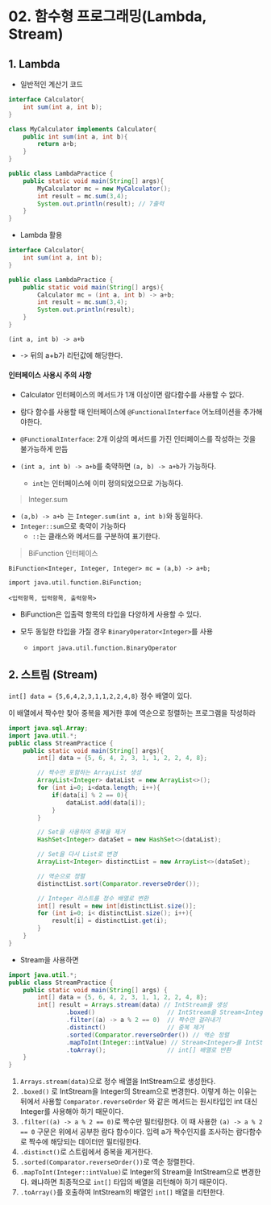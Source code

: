 # 02. 함수형 프로그래밍(Lambda, Stream)

## 1. Lambda

- 일반적인 계산기 코드

```java
interface Calculator{
    int sum(int a, int b);
}

class MyCalculator implements Calculator{
    public int sum(int a, int b){
        return a+b;
    }
}

public class LambdaPractice {
    public static void main(String[] args){
        MyCalculator mc = new MyCalculator();
        int result = mc.sum(3,4);
        System.out.println(result); // 7출력
    }
}
```

- Lambda 활용

```java
interface Calculator{
    int sum(int a, int b);
}

public class LambdaPractice {
    public static void main(String[] args){
        Calculator mc = (int a, int b) -> a+b;
        int result = mc.sum(3,4);
        System.out.println(result);
    }
}
```

`(int a, int b) -> a+b`

- -> 뒤의 a+b가 리턴값에 해당한다.



#### **인터페이스 사용시 주의 사항**

- Calculator 인터페이스의 메서드가 1개 이상이면 람다함수를 사용할 수 없다.

- 람다 함수를 사용할 때 인터페이스에 `@FunctionalInterface` 어노테이션을 추가해야한다.

- `@FunctionalInterface`: 2개 이상의 메서드를 가진 인터페이스를 작성하는 것을 불가능하게 만듬

- `(int a, int b) -> a+b`를 축약하면 `(a, b) -> a+b`가 가능하다.
  - `int`는 인터페이스에 이미 정의되었으므로 가능하다.



> Integer.sum

- `(a,b) -> a+b `는 `Integer.sum(int a, int b)`와 동일하다.
- `Integer::sum`으로 축약이 가능하다
  - `::`는 클래스와 메서드를 구분하여 표기한다.



> BiFunction 인터페이스

`BiFunction<Integer, Integer, Integer> mc = (a,b) -> a+b;`

`import java.util.function.BiFunction;`

`<입력항목, 입력항목, 출력항목>`

- BiFunction은 입출력 항목의 타입을 다양하게 사용할 수 있다.

- 모두 동일한 타입을 가질 경우 `BinaryOperator<Integer>`를 사용
  - `import java.util.function.BinaryOperator`



## 2. 스트림 (Stream)

`int[] data = {5,6,4,2,3,1,1,2,2,4,8}` 정수 배열이 있다.

이 배열에서 짝수만 찾아 중복을 제거한 후에 역순으로 정렬하는 프로그램을 작성하라

```java
import java.sql.Array;
import java.util.*;
public class StreamPractice {
    public static void main(String[] args){
        int[] data = {5, 6, 4, 2, 3, 1, 1, 2, 2, 4, 8};

        // 짝수만 포함하는 ArrayList 생성
        ArrayList<Integer> dataList = new ArrayList<>();
        for (int i=0; i<data.length; i++){
            if(data[i] % 2 == 0){
                dataList.add(data[i]);
            }
        }

        // Set을 사용하여 중복을 제거
        HashSet<Integer> dataSet = new HashSet<>(dataList);

        // Set을 다시 List로 변경
        ArrayList<Integer> distinctList = new ArrayList<>(dataSet);

        // 역순으로 정렬
        distinctList.sort(Comparator.reverseOrder());

        // Integer 리스트를 정수 배열로 변환
        int[] result = new int[distinctList.size()];
        for (int i=0; i< distinctList.size(); i++){
            result[i] = distinctList.get(i);
        }
    }
}
```

- Stream을 사용하면

```java
import java.util.*;
public class StreamPractice {
    public static void main(String[] args) {
        int[] data = {5, 6, 4, 2, 3, 1, 1, 2, 2, 4, 8};
        int[] result = Arrays.stream(data) // IntStream을 생성
                .boxed()					// IntStream을 Stream<Integer>로 변경
                .filter((a) -> a % 2 == 0)  // 짝수만 걸러내기
            	.distinct() 				// 중복 제거
                .sorted(Comparator.reverseOrder()) // 역순 정렬
                .mapToInt(Integer::intValue) // Stream<Integer>를 IntStream으로 변경
                .toArray();					// int[] 배열로 반환
    }
}
```

1. `Arrays.stream(data)`으로 정수 배열을 IntStream으로 생성한다.
2. `.boxed()` 로 IntStream을 Integer의 Stream으로 변경한다. 이렇게 하는 이유는 뒤에서 사용할 `Comparator.reverseOrder` 와 같은 메서드는 원시타입인 int 대신 Integer를 사용해야 하기 때문이다.
3. `.filter((a) -> a % 2 == 0)`로 짝수만 필터링한다. 이 때 사용한 `(a) -> a % 2 == 0` 구문은 위에서 공부한 람다 함수이다. 입력 a가 짝수인지를 조사하는 람다함수로 짝수에 해당되는 데이터만 필터링한다.
4. `.distinct()`로 스트림에서 중복을 제거한다.
5. `.sorted(Comparator.reverseOrder())`로 역순 정렬한다.
6. `.mapToInt(Integer::intValue)`로 Integer의 Stream을 IntStream으로 변경한다. 왜냐하면 최종적으로 `int[]` 타입의 배열을 리턴해야 하기 때문이다.
7. `.toArray()`를 호출하여 IntStream의 배열인 `int[]` 배열을 리턴한다.